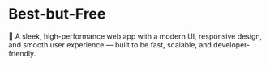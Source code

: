 # Best-but-Free
🚀 A sleek, high-performance web app with a modern UI, responsive design, and smooth user experience — built to be fast, scalable, and developer-friendly.

